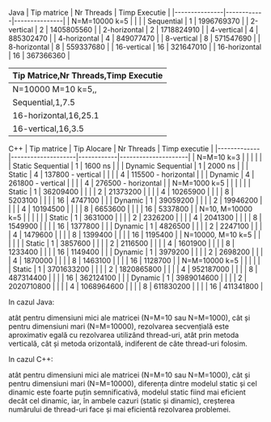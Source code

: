 Java
| Tip matrice   | Nr Threads | Timp Executie |
|---------------|------------|---------------|
| N=M=10000 k=5 |            |               |
| Sequential    | 1          | 1996769370    |
| 2-vertical    | 2          | 1405805560    |
| 2-horizontal  | 2          | 1718824910    |
| 4-vertical    | 4          | 885302470     |
| 4-horizontal  | 4          | 849077470     |
| 8-vertical    | 8          | 571547690     |
| 8-horizontal  | 8          | 559337680     |
| 16-vertical   | 16         | 321647010     |
| 16-horizontal | 16         | 367366360     |

| Tip Matrice,Nr Threads,Timp Executie |
| ------------------------------------ |
| N=10000 M=10 k=5,,                   |
| Sequential,1,7.5                     |
| 16-horizontal,16,25.1                |
| 16-vertical,16,3.5                   |



C++
| Tip matrice | Tip Alocare        | Nr Threads | Timp executie       |
|-------------|--------------------|------------|---------------------|
| N=M=10 k=3  |                    |            |                     |
|             | Static Sequential  | 1          | 1600 ns             |
|             | Dynamic Sequential | 1          | 2000 ns             |
|             | Static             | 4          | 137800 - vertical   |
|             |                    | 4          | 115500 - horizontal |
|             | Dynamic            | 4          | 261800 - vertical   |
|             |                    | 4          | 276500 - horizontal |
| N=M=1000 k=5 |          |    |          |
|              | Static   | 1  | 36209400 |
|              |          | 2  | 21373200 |
|              |          | 4  | 10265900 |
|              |          | 8  | 5203100  |
|              |          | 16 | 4747100  |
|              | Dynamic  | 1  | 39059200 |
|              |          | 2  | 19946200 |
|              |          | 4  | 10194500 |
|              |          | 8  | 6653600  |
|              |          | 16 | 5337800  |
| N=10, M=10000 k=5 |          |    |          |
|              | Static   | 1  | 3631000 |
|              |          | 2  | 2326200 |
|              |          | 4  | 2041300 |
|              |          | 8  | 1549900  |
|              |          | 16 | 1377800  |
|              | Dynamic  | 1  | 4826500 |
|              |          | 2  | 2247100 |
|              |          | 4  | 1479600 |
|              |          | 8  | 1399400  |
|              |          | 16 | 1195400  |
| N=10000, M=10 k=5 |          |    |          |
|              | Static   | 1  | 3857600 |
|              |          | 2  | 2116500 |
|              |          | 4  | 1601900 |
|              |          | 8  | 1233400  |
|              |          | 16 | 1149400  |
|              | Dynamic  | 1  | 3979200 |
|              |          | 2  | 2698200 |
|              |          | 4  | 1870000 |
|              |          | 8  | 1463100  |
|              |          | 16 | 1128700  |
| N=M=10000 k=5 |          |    |          |
|              | Static   | 1  | 3701633200 |
|              |          | 2  | 1820865800 |
|              |          | 4  | 952187000 |
|              |          | 8  | 487314400  |
|              |          | 16 | 362124100  |
|              | Dynamic  | 1  | 3989014600 |
|              |          | 2  | 2020710800 |
|              |          | 4  | 1068964600 |
|              |          | 8  | 611830200  |
|              |          | 16 | 411341800  |



In cazul Java:

atât pentru dimensiuni mici ale matricei (N=M=10 sau N=M=1000), cât și pentru dimensiuni mari (N=M=10000), rezolvarea secvențială este aproximativ egală cu rezolvarea utilizând thread-uri, atât prin metoda verticală, cât și metoda orizontală, indiferent de câte thread-uri folosim.

In cazul C++:

atât pentru dimensiuni mici ale matricei (N=M=10 sau N=M=1000), cât și pentru dimensiuni mari (N=M=10000), diferența dintre modelul static și cel dinamic este foarte puțin semnificativă, modelul static fiind mai eficient decât cel dinamic, iar, în ambele cazuri (static și dinamic), creșterea numărului de thread-uri face și mai eficientă rezolvarea problemei.

